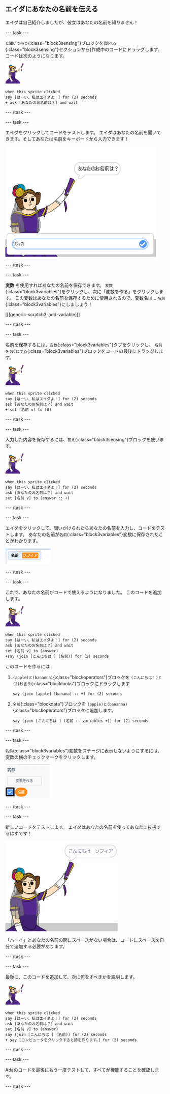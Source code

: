 ## エイダにあなたの名前を伝える

エイダは自己紹介しましたが、彼女はあなたの名前を知りません！

--- task ---

`と聞いて待つ`{:class="block3sensing"}ブロックを(`調べる`{:class="block3sensing"}セクションから)作成中のコードにドラッグします。 コードは次のようになります。

![ada スプライト](images/ada-sprite.png)

```blocks3
when this sprite clicked
say [はーい、私はエイダよ！] for (2) seconds
+ ask [あなたのお名前は？] and wait
```

--- /task ---

--- task ---

エイダをクリックしてコードをテストします。 エイダはあなたの名前を聞いてきます。そしてあなたは名前をキーボードから入力できます！

![あなたの名前を尋ねるadaスプライト](images/poetry-input.png)

--- /task ---

--- task ---

**変数** を使用すればあなたの名前を保存できます。 `変数`{:class="block3variables"}をクリックし、次に「変数を作る」をクリックします。 この変数はあなたの名前を保存するために使用されるので、変数名は... `名前`{:class="block3variables"}にしましょう！

[[[generic-scratch3-add-variable]]]

--- /task ---

--- task ---

名前を保存するには、`変数`{:class="block3variables"}タブをクリックし、 `名前を(0)にする`{:class="block3variables"}ブロックをコードの最後にドラッグします。

![ada スプライト](images/ada-sprite.png)

```blocks3
when this sprite clicked
say [はーい、私はエイダよ！] for (2) seconds
ask [あなたのお名前は？] and wait
+ set [名前 v] to [0]
```

--- /task ---

--- task ---

入力した内容を保存するには、`答え`{:class="block3sensing"}ブロックを使います。

![ada スプライト](images/ada-sprite.png)

```blocks3
when this sprite clicked
say [はーい、私はエイダよ！] for (2) seconds
ask [あなたのお名前は？] and wait
set [名前 v] to (answer :: +)
```

--- /task ---

--- task ---

エイダをクリックして、問いかけられたらあなたの名前を入力し、コードをテストします。 あなたの名前が`名前`{:class="block3variables"}変数に保存されたことがわかります。

![スクリーンショット](images/poetry-name-test.png)

--- /task ---

--- task ---

これで、あなたの名前がコードで使えるようになりました。 このコードを追加します。

![ada スプライト](images/ada-sprite.png)

```blocks3
when this sprite clicked
say [はーい、私はエイダよ！] for (2) seconds
ask [あなたのお名前は？] and wait
set [名前 v] to (answer)
+say (join [こんにちは ] (名前)) for (2) seconds 
```

このコードを作るには：

1. `(apple)と(bananna)`{:class="blockoperators"}ブロックを `(こんにちは！)と(2)秒言う`{:class="blocklooks"}ブロックにドラッグします
    
    ```blocks3
    say (join [apple] [banana] :: +) for (2) seconds
    ```

2. `名前`{:class="blockdata"}ブロックを `(apple)と(bananna)`{:class="blockoperators"}ブロックに追加します。
    
    ```blocks3
    say (join [こんにちは ] (名前 :: variables +)) for (2) seconds
    ```

--- /task ---

--- task ---

`名前`{:class="block3variables"}変数をステージに表示しないようにするには、変数の横のチェックマークをクリックします。

![名前変数のチェックマーク](images/poetry-tick-annotated.png)

--- /task ---

--- task ---

新しいコードをテストします。 エイダはあなたの名前を使ってあなたに挨拶するはずです！

![スクリーンショット](images/poetry-name-test2.png)

「ハーイ」とあなたの名前の間にスペースがない場合は、コードにスペースを自分で追加する必要があります。

--- /task ---

--- task ---

最後に、このコードを追加して、次に何をすべきかを説明します。

![ada スプライト](images/ada-sprite.png)

```blocks3
when this sprite clicked
say [はーい、私はエイダよ！] for (2) seconds
ask [あなたのお名前は？] and wait
set [名前 v] to (answer)
say (join [こんにちは ] (名前)) for (2) seconds 
+ say [コンピュータをクリックすると詩を作ります。] for (2) seconds 
```

--- /task ---

--- task ---

Adaのコードを最後にもう一度テストして、すべてが機能することを確認します。

--- /task ---